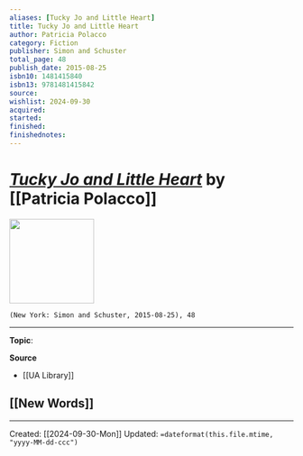 ```yaml
---
aliases: [Tucky Jo and Little Heart]
title: Tucky Jo and Little Heart
author: Patricia Polacco
category: Fiction
publisher: Simon and Schuster
total_page: 48
publish_date: 2015-08-25
isbn10: 1481415840
isbn13: 9781481415842
source: 
wishlist: 2024-09-30
acquired: 
started: 
finished: 
finishednotes: 
---
```

# *[Tucky Jo and Little Heart]()* by [[Patricia Polacco]]

<img src="http://books.google.com/books/content?id=AQZmCgAAQBAJ&printsec=frontcover&img=1&zoom=1&edge=curl&source=gbs_api" width=150>

`(New York: Simon and Schuster, 2015-08-25), 48`



--- 
**Topic**: 

**Source**
- [[UA Library]]
 
**[[New Words]]**
- 

---
Created: [[2024-09-30-Mon]]
Updated: `=dateformat(this.file.mtime, "yyyy-MM-dd-ccc")`